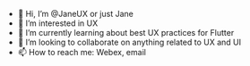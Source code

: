 - 👋 Hi, I’m @JaneUX or just Jane
- 👀 I’m interested in UX
- 🌱 I’m currently learning about best UX practices for Flutter
- 💞️ I’m looking to collaborate on anything related to UX and UI
- 📫 How to reach me: Webex, email

<!---
JaneUX/JaneUX is a ✨ special ✨ repository because its `README.md` (this file) appears on your GitHub profile.
You can click the Preview link to take a look at your changes.
--->
